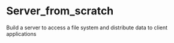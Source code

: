 # Server_from_scratch
Build a server to access a file system and distribute data to client applications
